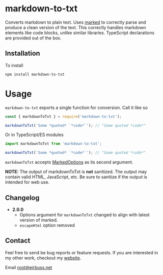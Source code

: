 # markdown-to-txt

Converts markdown to plain text. Uses [marked](https://www.npmjs.com/package/marked) to correctly parse and produce a clean version of the text. This correctly handles markdown elements like code blocks, unlike similar libraries. TypeScript declarations are provided out of the box.

## Installation

To install

```
npm install markdown-to-txt
```

# Usage

`markdown-to-txt` exports a single function for conversion. Call it like so

```js
const { markdownToTxt } = require('markdown-to-txt');

markdownToTxt('Some *quoted* `*code*`'); // "Some quoted *code*"
```

Or in TypeScript/ES modules

```ts
import markdownToTxt from 'markdown-to-txt';

markdownToTxt('Some *quoted* `*code*`'); // "Some quoted *code*"
```

`markdownToTxt` accepts [MarkedOptions](https://marked.js.org/using_advanced#options)
as its second argument.

**NOTE:** The output of markdownToTxt is **not** sanitized. The output may contain
valid HTML, JavaScript, etc. Be sure to sanitize if the output is intended for
web use.

## Changelog

 - **2.0.0**
	- Options argument for `markdownToTxt` changed to align with latest version of marked.
	- `escapeHtml` option removed

## Contact

Feel free to send be bug reports or feature requests. If you are interested in my other work, checkout my [website](https://ejrbuss.net).

Email root@ejrbuss.net

